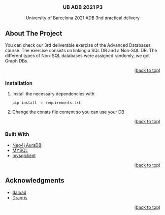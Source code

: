 <div id="top"></div>

<!-- PROJECT LOGO -->
<br />
<div align="center">
<h3 align="center">UB ADB 2021 P3</h3>

<p align="center">
    University of Barcelona 2021 ADB 3nd practical delivery
</div>


<!-- ABOUT THE PROJECT -->
## About The Project

You can check our 3rd deliverable exercise of the Advanced Databases course.
The exercise consists on linking a SQL DB and a Non-SQL DB.
The different types of Non-SQL databases were assigned randomly, we got Graph DBs.
<p align="right">(<a href="#top">back to top</a>)</p>

### Installation

1. Install the necessary dependencies with:
   ```
   pip install -r requirements.txt
   ```
2. Change the consts file content so you can use your DB

<p align="right">(<a href="#top">back to top</a>)</p>


### Built With

* [Neo4j AuraDB](https://neo4j.com/cloud/aura/)
* [MYSQL](https://www.mysql.com)
* [mysqlclient](https://mysqlclient.readthedocs.io/user_guide.html)

<p align="right">(<a href="#top">back to top</a>)</p>


<!-- ACKNOWLEDGMENTS -->
## Acknowledgments

* [daload](https://github.com/daload)
* [Dragris](https://github.com/Dragris)

<p align="right">(<a href="#top">back to top</a>)</p>
